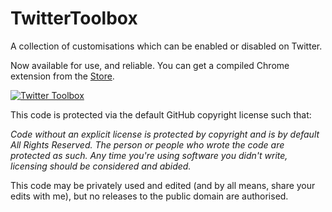 TwitterToolbox
==============
A collection of customisations which can be enabled or disabled on Twitter.

Now available for use, and reliable. You can get a compiled Chrome extension from the [Store](https://chrome.google.com/webstore/detail/zackehhs-twitter-toolbox/akigidnfaadplbagdcahkhajlignocfh "Twitter Toolbox").

[![Twitter Toolbox](http://cl.ly/image/0R453l473L0O/twitter-tools.png)](http://cl.ly/image/0R453l473L0O/twitter-tools.png)

This code is protected via the default GitHub copyright license such that:

<i>Code without an explicit license is protected by copyright and is by default All Rights Reserved. The person or people who wrote the code are protected as such. Any time you're using software you didn't write, licensing should be considered and abided.</i>

This code may be privately used and edited (and by all means, share your edits with me), but no releases to the public domain are authorised.
